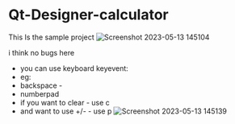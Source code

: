 # Qt-Designer-calculator
This Is the sample project 
![Screenshot 2023-05-13 145104](https://github.com/Sanjaya-Danushka/Qt-Designer-calculator/assets/62214882/20d8ca9c-4a6b-48d9-a3ec-2a04155f6301)

i think no bugs here
 * you can use keyboard keyevent:
 * eg:
 * backspace - 
 * numberpad
 * if you want to clear  - use c
 * and want to use +/-  -  use p 
![Screenshot 2023-05-13 145139](https://github.com/Sanjaya-Danushka/Qt-Designer-calculator/assets/62214882/3e113259-7e0c-4ce7-952b-a66f0f75c5e0)
